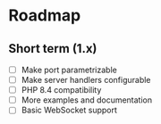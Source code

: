 # Roadmap

## Short term (1.x)
- [ ] Make port parametrizable
- [ ] Make server handlers configurable
- [ ] PHP 8.4 compatibility
- [ ] More examples and documentation
- [ ] Basic WebSocket support
